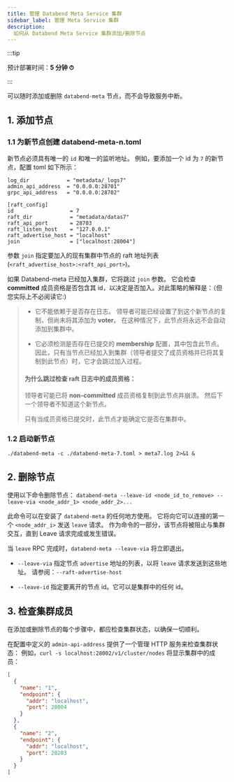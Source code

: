 ```yaml
---
title: 管理 Databend Meta Service 集群
sidebar_label: 管理 Meta Service 集群
description:
  如何从 Databend Meta Service 集群添加/删除节点
---
```


:::tip

预计部署时间：**5 分钟 ⏱**

:::

可以随时添加或删除 `databend-meta` 节点，而不会导致服务中断。

## 1. 添加节点

### 1.1 为新节点创建 databend-meta-n.toml

新节点必须具有唯一的 `id` 和唯一的监听地址。
例如，要添加一个 id 为 `7` 的新节点，配置 toml 如下所示：

```shell title="databend-meta-7.toml"
log_dir            = "metadata/_logs7"
admin_api_address  = "0.0.0.0:28701"
grpc_api_address   = "0.0.0.0:28702"

[raft_config]
id                  = 7
raft_dir            = "metadata/datas7"
raft_api_port       = 28703
raft_listen_host    = "127.0.0.1"
raft_advertise_host = "localhost"
join                = ["localhost:28004"]
```

参数 `join` 指定要加入的现有集群中节点的 raft 地址列表 (`<raft_advertise_host>:<raft_api_port>`)。

如果 Databend-meta 已经加入集群，它将跳过 `join` 参数。
它会检查 **committed** 成员资格是否包含其 id，以决定是否加入。对此策略的解释是：（但您实际上不必阅读它:)

> - 它不能依赖于是否存在日志。
>   领导者可能已经设置了到这个新节点的复制，但尚未将其添加为 **voter**。
>   在这种情况下，此节点将永远不会自动添加到集群中。
>
> - 它必须检测是否存在已提交的 **membership** 配置，其中包含此节点。
>   因此，只有当节点已经加入到集群（领导者提交了成员资格并已将其复制到此节点）时，它才会跳过加入过程。
>
> #### 为什么跳过检查 raft 日志中的成员资格：
>
> 领导者可能已将 **non-committed** 成员资格复制到此节点并崩溃。
> 然后下一个领导者不知道这个新节点。
>
> 只有当成员资格已提交时，此节点才能确定它是否在集群中。

### 1.2 启动新节点

```shell
./databend-meta -c ./databend-meta-7.toml > meta7.log 2>&1 &
```

## 2. 删除节点

使用以下命令删除节点：
`databend-meta --leave-id <node_id_to_remove> --leave-via <node_addr_1> <node_addr_2>...`

此命令可以在安装了 `databend-meta` 的任何地方使用。
它将向它可以连接的第一个 `<node_addr_i>` 发送 `leave` 请求。
作为命令的一部分，该节点将被阻止与集群交互，直到 Leave 请求完成或发生错误。

当 `leave` RPC 完成时，`databend-meta --leave-via` 将立即退出。

- `--leave-via` 指定节点 `advertise` 地址的列表，以将 `leave` 请求发送到这些地址。
  请参阅：`--raft-advertise-host`

- `--leave-id` 指定要离开的节点 id。它可以是集群中的任何 id。

## 3. 检查集群成员

在添加或删除节点的每个步骤中，都应检查集群状态，以确保一切顺利。

在配置中定义的 `admin-api-address` 提供了一个管理 HTTP 服务来检查集群状态：
例如，`curl -s localhost:28002/v1/cluster/nodes` 将显示集群中的成员：

```json
[
  {
    "name": "1",
    "endpoint": {
      "addr": "localhost",
      "port": 28004
    }
  },
  {
    "name": "2",
    "endpoint": {
      "addr": "localhost",
      "port": 28203
    }
  }
]
```
